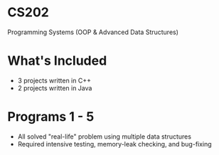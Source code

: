 # CS202
Programming Systems (OOP & Advanced Data Structures)

# What's Included
- 3 projects written in C++
- 2 projects written in Java

# Programs 1 - 5
- All solved "real-life" problem using multiple data structures
- Required intensive testing, memory-leak checking, and bug-fixing
